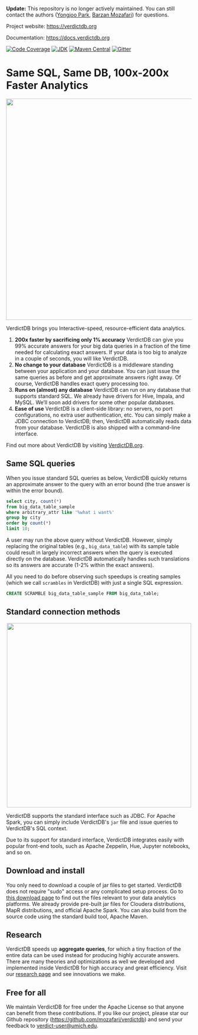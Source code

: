 <!-- [![Build Status](https://circleci.com/gh/mozafari/verdictdb/tree/master.svg?style=shield&circle-token=16a7386340ff7022b21ce007434f8caa2fa97aec)](https://circleci.com/gh/mozafari/verdictdb/tree/master) -->
<!-- [![CircleCI branch](https://img.shields.io/circleci/project/github/mozafari/verdictdb/master.svg)](https://circleci.com/gh/mozafari/verdictdb/tree/master) -->

**Update:** This repository is no longer actively maintained. 
You can still contact the authors ([Yongjoo Park](https://yongjoopark.com/), 
[Barzan Mozafari](https://web.eecs.umich.edu/~mozafari/)) for questions.

Project website: https://verdictdb.org

Documentation: https://docs.verdictdb.org

<!-- [![Build Status](https://circleci.com/gh/mozafari/verdictdb/tree/master.svg?style=shield&circle-token=16a7386340ff7022b21ce007434f8caa2fa97aec)](https://circleci.com/gh/mozafari/verdictdb/tree/master) -->
[![Code Coverage](https://codecov.io/gh/mozafari/verdictdb/branch/master/graph/badge.svg)](https://codecov.io/gh/mozafari/verdictdb)
[![JDK](https://img.shields.io/badge/JDK-7,%208-green.svg)]()
[![Maven Central](https://img.shields.io/maven-central/v/org.apache.maven/apache-maven.svg)](https://search.maven.org/artifact/org.verdictdb/verdictdb-core)
[![Gitter](https://img.shields.io/gitter/room/nwjs/nw.js.svg)](https://gitter.im/verdictdb/chat)



# Same SQL, Same DB, 100x-200x Faster Analytics

<p align="center">
<img src="http://verdictdb.org/image/verdict-for-impala-speedup.png" width="600px" />
</p>

VerdictDB brings you Interactive-speed, resource-efficient data analytics.

1. **200x faster by sacrificing only 1% accuracy**
   VerdictDB can give you 99% accurate answers for your big data queries in a fraction of the time needed for calculating exact answers. If your data is too big to analyze in a couple of seconds, you will like VerdictDB.
2. **No change to your database**
   VerdictDB is a middleware standing between your application and your database. You can just issue the same queries as before and get approximate answers right away. Of course, VerdictDB handles exact query processing too.
3. **Runs on (almost) any database**
   VerdictDB can run on any database that supports standard SQL. We already have drivers for Hive, Impala, and MySQL. We’ll soon add drivers for some other popular databases.
4. **Ease of use**
   VerdictDB is a client-side library: no servers, no port configurations, no extra user authentication, etc. You can simply make a JDBC connection to VerdictDB; then, VerdictDB automatically reads data from your database. VerdictDB is also shipped with a command-line interface.

Find out more about VerdictDB by visiting [VerdictDB.org](http://verdictdb.org).


## Same SQL queries

When you issue standard SQL queries as below, VerdictDB quickly returns an approximate answer to the query with an error bound (the true answer is within the error bound).

```sql
select city, count(*)
from big_data_table_sample
where arbitrary_attr like '%what i want%'
group by city
order by count(*)
limit 10;
```

A user may run the above query without VerdictDB. However, simply replacing the original tables (e.g., `big_data_table`) with its sample table could result in largely incorrect answers when the query is executed directly on the database. VerdictDB automatically handles such translations so its answers are accurate (1-2% within the exact answers).

All you need to do before observing such speedups is creating samples (which we call `scrambles` in VerdictDB) with just a single SQL expression.

```sql
CREATE SCRAMBLE big_data_table_sample FROM big_data_table;
```


## Standard connection methods

<p align="center">
<img src="http://verdictdb.org/image/verdict-architecture.png" width="500px" />
</p>

VerdictDB supports the standard interface such as JDBC. For Apache Spark, you can simply include VerdictDB's `jar` file and issue queries to VerdictDB's SQL context.

Due to its support for standard interface, VerdictDB integrates easily with popular front-end tools, such as Apache Zeppelin, Hue, Jupyter notebooks, and so on.



## Download and install

You only need to download a couple of jar files to get started. VerdictDB does not require "sudo" access or any complicated setup process. Go to [this download page](http://verdictdb.org/download/) to find out the files relevant to your data analytics platforms. We already provide pre-built jar files for Cloudera distributions, MapR distributions, and official Apache Spark. You can also build from the source code using the standard build tool, Apache Maven.



## Research

VerdictDB speeds up **aggregate queries**, for which a tiny fraction of the entire data can be used instead for producing highly accurate answers. There are many theories and optimizations as well we developed and implemented inside VerdictDB for high accuracy and great efficiency. Visit our [research page](http://verdictdb.org/documentation/research/) and see innovations we make.


## Free for all

We maintain VerdictDB for free under the Apache License so that anyone can benefit from these contributions. If you like our project, please star our Github repository (https://github.com/mozafari/verdictdb) and send your feedback to verdict-user@umich.edu.

